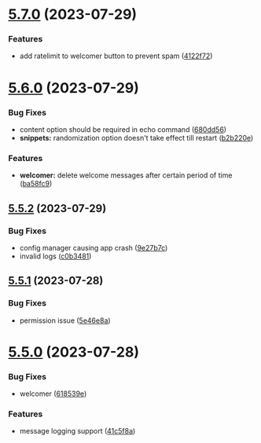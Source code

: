 # [5.7.0](https://github.com/onesoft-sudo/sudobot/compare/v5.6.0...v5.7.0) (2023-07-29)


### Features

* add ratelimit to welcomer button to prevent spam ([4122f72](https://github.com/onesoft-sudo/sudobot/commit/4122f721c5af882372699ee709735023207e2ec7))



# [5.6.0](https://github.com/onesoft-sudo/sudobot/compare/v5.5.2...v5.6.0) (2023-07-29)


### Bug Fixes

* content option should be required in echo command ([680dd56](https://github.com/onesoft-sudo/sudobot/commit/680dd564af76f8fbab86cb597260b079ab70550f))
* **snippets:** randomization option doesn't take effect till restart ([b2b220e](https://github.com/onesoft-sudo/sudobot/commit/b2b220e9ecb47717046d17901f4c32941a05b790))


### Features

* **welcomer:** delete welcome messages after certain period of time ([ba58fc9](https://github.com/onesoft-sudo/sudobot/commit/ba58fc949eb420aa2693a0103087968705d39e9e))



## [5.5.2](https://github.com/onesoft-sudo/sudobot/compare/v5.5.1...v5.5.2) (2023-07-29)


### Bug Fixes

* config manager causing app crash ([9e27b7c](https://github.com/onesoft-sudo/sudobot/commit/9e27b7c9d727b1ef852fdd3a46f878b508c5b405))
* invalid logs ([c0b3481](https://github.com/onesoft-sudo/sudobot/commit/c0b3481d8b1ef2dcaa436a0201489f7ee5fb4d02))



## [5.5.1](https://github.com/onesoft-sudo/sudobot/compare/v5.5.0...v5.5.1) (2023-07-28)


### Bug Fixes

* permission issue ([5e46e8a](https://github.com/onesoft-sudo/sudobot/commit/5e46e8a5bfecfd965702fd85d1b5e0150b8d6772))



# [5.5.0](https://github.com/onesoft-sudo/sudobot/compare/v5.4.1...v5.5.0) (2023-07-28)


### Bug Fixes

* welcomer ([618539e](https://github.com/onesoft-sudo/sudobot/commit/618539ea25ec9e09a2aac0e6d03a8df8b8d52a24))


### Features

* message logging support ([41c5f8a](https://github.com/onesoft-sudo/sudobot/commit/41c5f8ac15151a0c5a7153b03235d319509dd07a))



